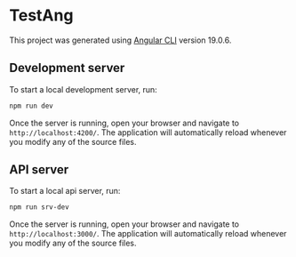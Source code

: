 # TestAng

This project was generated using [Angular CLI](https://github.com/angular/angular-cli) version 19.0.6.

## Development server

To start a local development server, run:

```bash
npm run dev
```

Once the server is running, open your browser and navigate to `http://localhost:4200/`. The application will automatically reload whenever you modify any of the source files.

## API server

To start a local api server, run:

```bash
npm run srv-dev
```

Once the server is running, open your browser and navigate to `http://localhost:3000/`. The application will automatically reload whenever you modify any of the source files.